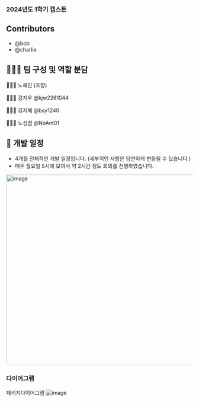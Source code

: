 ### 2024년도 1학기 캡스톤



## Contributors


- @bob
- @charlie


## 👩🏻‍💻 팀 구성 및 역할 분담

👩🏻‍💻 노혜민 (조장)


👩🏻‍💻 강지우 
@kjw2261044


👩🏻‍💻 김지혜
@bsy1240

👨🏻‍💻 노성겸 
@NoAnt01


## 📅 개발 일정

- 4개월 전체적인 개발 일정입니다. (세부적인 사항은 당연하게 변동될 수 있습니다.)
- 매주 월요일 5시에 모여서 약 2시간 정도 회의를 진행하였습니다.

<img width="514" alt="image" src="https://github.com/among5094/Capstone01/assets/106166621/fa07d761-bff7-4150-9e63-c0208c4696f1">

### 다이어그램
패키지다이어그램
![image](https://github.com/among5094/Capstone1/assets/106166621/be49a5db-9d63-4809-ac13-570eb44ac0f4)


